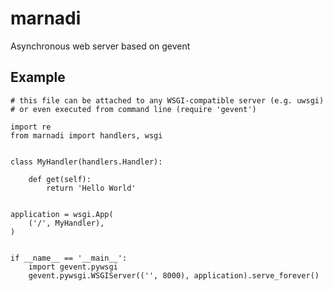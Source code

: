 marnadi
=======

Asynchronous web server based on gevent

Example
-------
    # this file can be attached to any WSGI-compatible server (e.g. uwsgi)
    # or even executed from command line (require 'gevent')

    import re
    from marnadi import handlers, wsgi


    class MyHandler(handlers.Handler):

        def get(self):
            return 'Hello World'


    application = wsgi.App(
        ('/', MyHandler),
    )


    if __name__ == '__main__':
        import gevent.pywsgi
        gevent.pywsgi.WSGIServer(('', 8000), application).serve_forever()